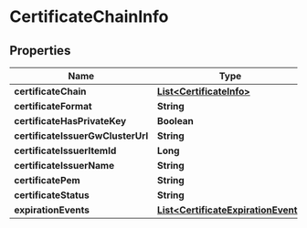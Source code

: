 

# CertificateChainInfo


## Properties

Name | Type | Description | Notes
------------ | ------------- | ------------- | -------------
**certificateChain** | [**List&lt;CertificateInfo&gt;**](CertificateInfo.md) |  |  [optional]
**certificateFormat** | **String** |  |  [optional]
**certificateHasPrivateKey** | **Boolean** |  |  [optional]
**certificateIssuerGwClusterUrl** | **String** |  |  [optional]
**certificateIssuerItemId** | **Long** |  |  [optional]
**certificateIssuerName** | **String** |  |  [optional]
**certificatePem** | **String** |  |  [optional]
**certificateStatus** | **String** |  |  [optional]
**expirationEvents** | [**List&lt;CertificateExpirationEvent&gt;**](CertificateExpirationEvent.md) |  |  [optional]




